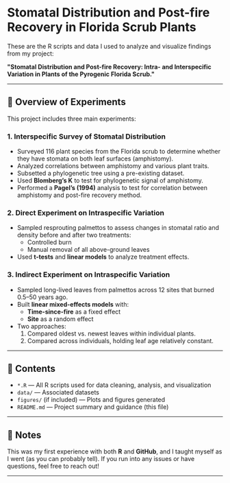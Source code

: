 # Stomatal Distribution and Post-fire Recovery in Florida Scrub Plants

These are the R scripts and data I used to analyze and visualize findings from my project:

**"Stomatal Distribution and Post-fire Recovery: Intra- and Interspecific Variation in Plants of the Pyrogenic Florida Scrub."**

---

## 🔬 Overview of Experiments

This project includes three main experiments:

### 1. Interspecific Survey of Stomatal Distribution
- Surveyed 116 plant species from the Florida scrub to determine whether they have stomata on both leaf surfaces (amphistomy).
- Analyzed correlations between amphistomy and various plant traits.
- Subsetted a phylogenetic tree using a pre-existing dataset.
- Used **Blomberg’s K** to test for phylogenetic signal of amphistomy.
- Performed a **Pagel’s (1994)** analysis to test for correlation between amphistomy and post-fire recovery method.

### 2. Direct Experiment on Intraspecific Variation
- Sampled resprouting palmettos to assess changes in stomatal ratio and density before and after two treatments:
  - Controlled burn
  - Manual removal of all above-ground leaves
- Used **t-tests** and **linear models** to analyze treatment effects.

### 3. Indirect Experiment on Intraspecific Variation
- Sampled long-lived leaves from palmettos across 12 sites that burned 0.5–50 years ago.
- Built **linear mixed-effects models** with:
  - **Time-since-fire** as a fixed effect
  - **Site** as a random effect
- Two approaches:
  1. Compared oldest vs. newest leaves within individual plants.
  2. Compared across individuals, holding leaf age relatively constant.

---

## 📁 Contents

- `*.R` — All R scripts used for data cleaning, analysis, and visualization
- `data/` — Associated datasets
- `figures/` (if included) — Plots and figures generated
- `README.md` — Project summary and guidance (this file)

---

## 🚧 Notes

This was my first experience with both **R** and **GitHub**, and I taught myself as I went (as you can probably tell). If you run into any issues or have questions, feel free to reach out!

---
